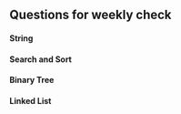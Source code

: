 Questions for weekly check
---

#### String

#### Search and Sort

#### Binary Tree

#### Linked List
